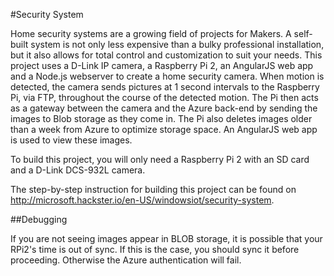 #Security System


Home security systems are a growing field of projects for Makers. A self-built system is not only less expensive than a bulky professional installation, but it also allows for total control and customization to suit your needs. This project uses a D-Link IP camera, a Raspberry Pi 2, an AngularJS web app and a Node.js webserver to create a home security camera. When motion is detected, the camera sends pictures at 1 second intervals to the Raspberry Pi, via FTP, throughout the course of the detected motion. The Pi then acts as a gateway between the camera and the Azure back-end by sending the images to Blob storage as they come in. The Pi also deletes images older than a week from Azure to optimize storage space. An AngularJS web app is used to view these images.

To build this project, you will only need a Raspberry Pi 2 with an SD card and a D-Link DCS-932L camera.

The step-by-step instruction for building this project can be found on http://microsoft.hackster.io/en-US/windowsiot/security-system.


##Debugging

If you are not seeing images appear in BLOB storage, it is possible that your RPi2's time is out of sync. If this is the case, you should sync it before proceeding. Otherwise the Azure authentication will fail.